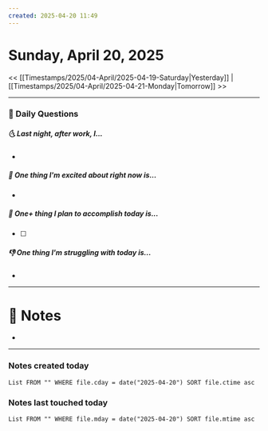 ```yaml
---
created: 2025-04-20 11:49
---
```

# Sunday, April 20, 2025

<< [[Timestamps/2025/04-April/2025-04-19-Saturday|Yesterday]] | [[Timestamps/2025/04-April/2025-04-21-Monday|Tomorrow]] >>

---
### 📅 Daily Questions
##### 🌜 Last night, after work, I...
- 

##### 🙌 One thing I'm excited about right now is...
- 

##### 🚀 One+ thing I plan to accomplish today is...
- [ ] 

##### 👎 One thing I'm struggling with today is...
- 

---
# 📝 Notes
- 

---
### Notes created today
```dataview
List FROM "" WHERE file.cday = date("2025-04-20") SORT file.ctime asc
```

### Notes last touched today
```dataview
List FROM "" WHERE file.mday = date("2025-04-20") SORT file.mtime asc
```